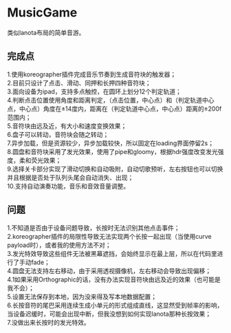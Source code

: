 # MusicGame
类似lanota布局的简单音游。
## 完成点  
1.使用koreographer插件完成音乐节奏到生成音符块的触发器；  
2.目前只设计了点击、滑动、同押和长押四种音符块；  
3.面向设备为ipad，支持多点触控，在圆环上划分12个判定轨道；  
4.判断点击位置使用角度和距离判定，（点击位置，中心点）和（判定轨道中心点，中心点）角度在±14度内，距离在（判定轨道中心点，中心点）距离的±200f范围内；  
5.音符块由远及近，有大小和速度变换效果；  
6.盘子可以转动，音符块会随之转动；  
7.异步加载，但是资源较少，异步加载较快，所以固定在loading界面停留2s；  
8.圆盘和音符块采用了发光效果，使用了pipe和gloomy，根据hdr强度改变发光强度，柔和荧光效果；  
9.选择关卡部分实现了滑动切换和自动吸附，自动切歌预听，左右按钮也可以切换并且根据是否处于队列头尾会自动消失、出现；  
10.支持自动演奏功能，音乐和音效音量调整。  
  
## 问题  
1.不知道是否由于设备问题导致，长按时无法识别其他点击事件；  
2.koreographer插件的局限性导致无法实现两个长按一起出现（当使用curve payload时），或者我的使用方法不对；  
3.发光特效导致这些组件无法被黑幕遮挡，会始终显示在最上层，所以在代码里进行了手动fade；  
4.圆盘无法支持左右移动，由于采用透视摄像机，左右移动会导致出现偏移；  
4.1如果采用Orthographic的话，没有办法实现音符块由远及近的效果（也可能是我不会）；  
5.设置无法保存到本地，因为没来得及写本地数据配置；  
6.长按音符的尾巴采用连续生成小单元的形式组成直线，这显然受到帧率的影响，当设备迟缓时，可能会出现中断，但我没想到如何实现lanota那种长按效果；  
7.没做出来长按时的发光特效。  
